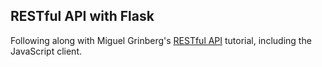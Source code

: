 ## RESTful API with Flask

Following along with Miguel Grinberg's [RESTful API](http://blog.miguelgrinberg.com/post/designing-a-restful-api-with-python-and-flask) tutorial, including the JavaScript client.
